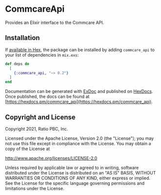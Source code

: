 # CommcareApi

Provides an Elixir interface to the Commcare API.

## Installation

If [available in Hex](https://hex.pm/docs/publish), the package can be installed
by adding `commcare_api` to your list of dependencies in `mix.exs`:

```elixir
def deps do
  [
    {:commcare_api, "~> 0.2"}
  ]
end
```

Documentation can be generated with [ExDoc](https://github.com/elixir-lang/ex_doc)
and published on [HexDocs](https://hexdocs.pm). Once published, the docs can
be found at [https://hexdocs.pm/commcare_api](https://hexdocs.pm/commcare_api).

## Copyright and License

Copyright 2021, Ratio PBC, Inc.

Licensed under the Apache License, Version 2.0 (the "License");
you may not use this file except in compliance with the License.
You may obtain a copy of the License at

   http://www.apache.org/licenses/LICENSE-2.0

Unless required by applicable law or agreed to in writing, software
distributed under the License is distributed on an "AS IS" BASIS,
WITHOUT WARRANTIES OR CONDITIONS OF ANY KIND, either express or implied.
See the License for the specific language governing permissions and
limitations under the License.
